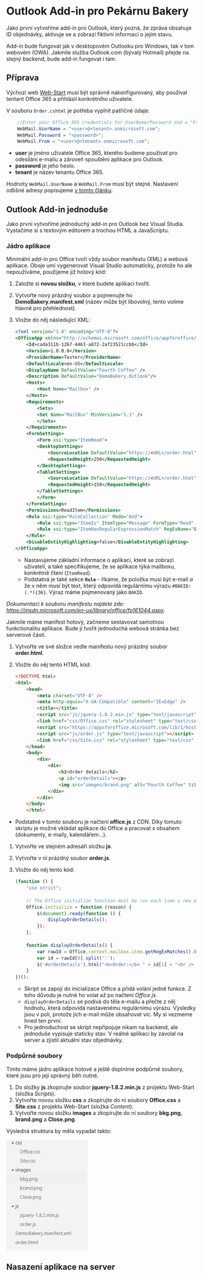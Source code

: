 # Outlook Add-in pro Pekárnu Bakery
Jako první vytvoříme add-in pro Outlook, který pozná, že zpráva obsahuje ID objednávky, aktivuje se a zobrazí fiktivní informaci o jejím stavu.

Add-in bude fungovat jak v desktopovém Outlooku pro Windows, tak v tom webovém (OWA). Jakmile služba Outlook.com (bývalý Hotmail) přejde na stejný backend, bude add-in fungovat i tam.

## Příprava
Výchozí web [Web-Start](../Web-Start) musí být správně nakonfigurovaný, aby používal tentant Office 365 a přihlásil konkrétního uživatele.

V souboru `Order.cshtml` je potřeba vyplnit patřičné údaje:

```csharp
	//Enter your Office 365 credentials for UserName/Password and a "From" address for the e-mail
	WebMail.UserName = "<user>@<tenant>.onmicrosoft.com";
	WebMail.Password = "<password>";
	WebMail.From = "<user>@<tenant>.onmicrosoft.com";
```

* **user** je jméno uživatele Office 365, kterého budeme používat pro odesílání e-mailu a zároveň spouštění aplikace pro Outlook.
* **password** je jeho heslo.
* **tenant** je název tenantu Office 365.

Hodnoty `WebMail.UserName` a `WebMail.From` musí být stejné. Nastavení odlišné adresy popisujeme [v tomto článku](http://blogs.msdn.com/b/vyvojari/archive/2014/11/04/jak-pouzit-office-365-pro-posilani-e-mailu.aspx).

## Outlook Add-in jednoduše
Jako první vytvoříme jednoduchý add-in pro Outlook bez Visual Studia. Vystačíme si s textovým editorem a trochou HTML a JavaScriptu.

### Jádro aplikace
Minimální add-in pro Office tvoří vždy soubor manifestu (XML) a webová aplikace. Oboje umí vygenerovat Visual Studio automaticky, protože ho ale nepoužíváme, použijeme již hotový kód:

1. Založte si **novou složku**, v které budete aplikaci tvořit.
1. Vytvořte nový prázdný soubor a pojmenujte ho **DemoBakery.manifest.xml** (název může být libovolný, tento volíme hlavně pro přehlednost).
1. Vložte do něj následující XML:

	```xml
	<?xml version="1.0" encoding="UTF-8"?>
	<OfficeApp xmlns="http://schemas.microsoft.com/office/appforoffice/1.1" xmlns:xsi="http://www.w3.org/2001/XMLSchema-instance" xsi:type="MailApp">
		<Id>cada311b-1267-4463-a872-2af23521ccbb</Id>
		<Version>1.0.0.0</Version>
		<ProviderName>Tester</ProviderName>
		<DefaultLocale>en-US</DefaultLocale>
		<DisplayName DefaultValue="Fourth Coffee" />
		<Description DefaultValue="DemoBakery.Outlook"/>
		<Hosts>
			<Host Name="Mailbox" />
		</Hosts>
		<Requirements>
			<Sets>
			<Set Name="MailBox" MinVersion="1.1" />
			</Sets>
		</Requirements>
		<FormSettings>
			<Form xsi:type="ItemRead">
			<DesktopSettings>
				<SourceLocation DefaultValue="https://<URL>/order.html"/>
				<RequestedHeight>250</RequestedHeight>
			</DesktopSettings>
			<TabletSettings>
				<SourceLocation DefaultValue="https://<URL>/order.html" />
				<RequestedHeight>150</RequestedHeight>
			</TabletSettings>
			</Form>
		</FormSettings>
		<Permissions>ReadItem</Permissions>
		<Rule xsi:type="RuleCollection" Mode="And">
			<Rule xsi:type="ItemIs" ItemType="Message" FormType="Read" />
			<Rule xsi:type="ItemHasRegularExpressionMatch" RegExName="BAKID" RegExValue="#BAKID:(.*){36}" PropertyName="BodyAsPlaintext" />
		</Rule>
		<DisableEntityHighlighting>false</DisableEntityHighlighting>
	</OfficeApp>
	```
	
	* Nastavujeme základní informace o aplikaci, které se zobrazí uživateli, a také specifikujeme, že se aplikace týká mailboxu, konkrétně čtení (`ItemRead`).
	* Podstatná je také sekce **`Rule`** - říkáme, že položka musí být e-mail *a* že v něm musí být text, který odpovídá regulárnímu výrazu `#BAKID:(.*){36}`. Výraz máme pojmenovaný jako `BAKID`.

*Dokumentaci k souboru manifestu najdete zde: https://msdn.microsoft.com/en-us/library/office/fp161044.aspx.*

Jakmile máme manifest hotový, začneme sestavovat samotnou funkctionalitu aplikace. Bude ji tvořit jednoduchá webová stránka bez serverové části.

1. Vytvořte ve své složce vedle manifestu nový prázdný soubor **order.html**.
1. Vložte do něj tento HTML kód:
	
	```html
	<!DOCTYPE html>
	<html>
		<head>
			<meta charset="UTF-8" />
			<meta http-equiv="X-UA-Compatible" content="IE=Edge" />
			<title></title>
			<script src="js/jquery-1.8.2.min.js" type="text/javascript"></script>
			<link href="css/Office.css" rel="stylesheet" type="text/css" />
			<script src="https://appsforoffice.microsoft.com/lib/1/hosted/office.js" type="text/javascript"></script>
			<script src="js/order.js" type="text/javascript"></script>
			<link href="css/Site.css" rel="stylesheet" type="text/css" />
		</head>
		<body>
			<div>
				<div>
					<h2>Order details</h2>
					<p id="orderDetails"></p>
					<img src="images/brand.png" alt="Fourth Coffee" title="Fourth Coffee" />
				</div>
			</div>
		</body>
		</html>
	```
	
* Podstatné v tomto souboru je načtení **office.js** z CDN. Díky tomuto skriptu je možné vkládat aplikace do Office a pracovat s obsahem (dokumenty, e-maily, kalendářem...).

1. Vytvořte ve stejném adresáři složku **js**.
1. Vytvořte v ní prázdný soubor **order.js**.
1. Vložte do něj tento kód:
	
	```js
	(function () {
		"use strict";
	
		// The Office initialize function must be run each time a new page is loaded
		Office.initialize = function (reason) {
			$(document).ready(function () {
				displayOrderDetails();
			});
		};
	
		function displayOrderDetails() {
			var rawId = Office.context.mailbox.item.getRegExMatches().BAKID;
			var id = rawId[0].split(':');
			$('#orderDetails').html("<b>Order:</b> " + id[1] + "<br /> <b>Status:</b> Processing at coffee shop.");
		}
	})();
	```
	
	* Skript se zapojí do inicializace Office a přidá volání jedné funkce. Z toho důvodu je nutné ho volat až po načtení *Office.js*.
	* `displayOrderDetails` se podívá do těla e-mailu a přečte z něj hodnotu, která odpovídá nastavenému regulárnímu výrazu. Výsledky jsou v poli, protože jich e-mail může obsahovat víc. My si vezmeme hned ten první.
	* Pro jednoduchost se skript nepřipojuje nikam na backend, ale jednoduše vypisuje staticky stav. V reálné aplikaci by zavolal na server a zjistil aktuální stav objednávky.

### Podpůrné soubory
Tímto máme jádro aplikace hotové a ještě doplníme podpůrné soubory, které jsou pro její správný běh nutné.

1. Do složky **js** zkopírujte soubor **jquery-1.8.2.min.js** z projektu Web-Start (složka *Scripts*).
1. Vytvořte novou složku **css** a zkopírujte do ní soubory **Office.css** a **Site.css** z projektu Web-Start (složka *Content*).
1. Vytvořte novou složku **images** a zkopírujte do ní soubory **bkg.png**, **brand.png** a **Close.png**.

Výsledná struktura by měla vypadat takto:

![](Images/struktura.png)

## Nasazení aplikace na server
